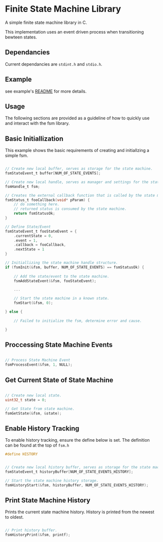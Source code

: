 # Finite State Machine Library

A simple finite state machine library in C.

This implementation uses an event driven process when transitioning bewteen states.

## Dependancies

Current dependancies are `stdint.h` and `stdio.h`.

## Example

see example's [README](/example/README) for more details.

## Usage

The following sections are provided as a guideline of how to quickly use and interact with the fsm library.

## Basic Initiallization

This example shows the basic requirements of creating and initiallzing a simple fsm.

```c code

// Create new local buffer, serves as storage for the state machine.
fsmStateEvent_t buffer[NUM_OF_STATE_EVENTS];

// Create new local handle, serves as manager and settings for the state machine.
fsmHandle_t fsm;

// Creates the external callback function that is called by the state machine when an event is proccessed.
fsmStatus_t fooCallback(void* pParam) {
    // do something here.
    // returned status is consumed by the state machine.
    return fsmStatusOk;
}

// Define State/Event
fsmStateEvent_t fooStateEvent = {
    .currentState = 0,
    .event = 1,
    .callback = fooCallback,
    .nextState = 1
}

// Initiallizing the state machine handle structure.
if (fsmInit(&fsm, buffer, NUM_OF_STATE_EVENTS) == fsmStatusOk) {
    
    // Add the state/event to the state machine.
    fsmAddStateEvent(&fsm, fooStateEvent);

    ...

    // Start the state machine in a known state.
    fsmStart(&fsm, 0);

} else {
    
    // Failed to initialize the fsm, determine error and cause.

}

```

## Proccessing State Machine Events


```c code

// Process State Machine Event
fsmProcessEvent(&fsm, 1, NULL);

```

## Get Current State of State Machine

```c code

// Create new local state.
uint32_t state = 0;

// Get State from state machine.
fsmGetState(&fsm, &state);

```

## Enable History Tracking

To enable history tracking, ensure the define below is set. The definition can be found at the top of `fsm.h`
```c code
#define HISTORY
```


```c code

// Create new local history buffer, serves as storage for the state machine history.
fsmStateEvent_t historyBuffer[NUM_OF_STATE_EVENTS_HISTORY];

// Start the state machine history storage.
fsmHistoryStart(&fsm, historyBuffer, NUM_OF_STATE_EVENTS_HISTORY);

```

## Print State Machine History

Prints the current state machine history. History is printed from the newest to oldest.

```c code

// Print history buffer.
fsmHistoryPrint(&fsm, printf);

```